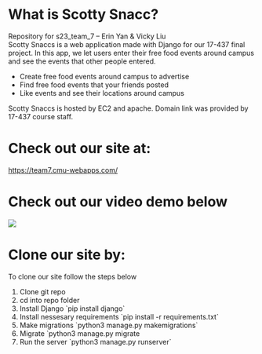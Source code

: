 # What is Scotty Snacc?
Repository for s23_team_7 – Erin Yan & Vicky Liu </br>
Scotty Snaccs is a web application made with Django for our 17-437 final project. In this app, we let users enter their free food events around campus and see the events that other people entered. </br>
<ul>
  <li>Create free food events around campus to advertise</li>
  <li>Find free food events that your friends posted </li>
  <li>Like events and see their locations around campus</li>
</ul>
Scotty Snaccs is hosted by EC2 and apache. Domain link was provided by 17-437 course staff.

# Check out our site at:
https://team7.cmu-webapps.com/
# Check out our video demo below
![](https://github.com/cmu-webapps/s23_team_7/blob/main/scottysnaccdemo.gif)
# Clone our site by:
To clone our site follow the steps below
<ol>
  <li>Clone git repo </li>
  <li>cd into repo folder </li>
  <li>Install Django `pip install django`</li>
  <li>Install nessesary requirements `pip install -r requirements.txt` </li>
  <li>Make migrations `python3 manage.py makemigrations`</li>
  <li>Migrate `python3 manage.py migrate </li>
  <li>Run the server `python3 manage.py runserver`</li>
<ol>
